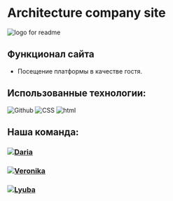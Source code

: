# Architecture company site
![logo for readme](https://user-images.githubusercontent.com/119353066/218862958-a48cbe9a-65f5-4807-ab2f-3cbef914eaa8.png)
 
## Функционал сайта
 + Посещение платформы в качестве гостя.

## Использованные технологии:
<div> 
<img alt="Github" src="https://img.shields.io/badge/-Github-black?style=for-the-badge&logo=github&logoColor=white" />
<img alt="CSS" src="https://img.shields.io/badge/-CSS-F05032?style=for-the-badge&logo=CSS&logoColor=white" />
<img alt="html" src="https://img.shields.io/badge/-html-pink?style=for-the-badge" />
</div>

## Наша команда:
<h3>
  <a href="[https://github.com/Daria29051)">
    <img alt="Daria" src="https://img.shields.io/badge/-Daria-black?style=for-the-badge&logo=github&logoColor=white" />
  </a>
</h3>
<h3>
  <a href="https://github.com/vnksobol">
    <img alt="Veronika" src="https://img.shields.io/badge/-Veronika-black?style=for-the-badge&logo=github&logoColor=white" />
  </a>
</h3>
<h3>
  <a href="https://github.com/LyubaBal">
    <img alt="Lyuba" src="https://img.shields.io/badge/-Lyuba-black?style=for-the-badge&logo=github&logoColor=white" />
  </a>
</h3>
